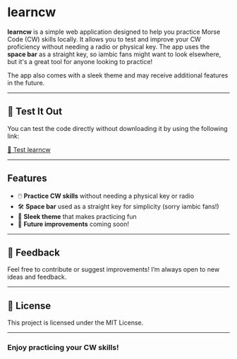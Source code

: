 # learncw

**learncw** is a simple web application designed to help you practice Morse Code (CW) skills locally. It allows you to test and improve your CW proficiency without needing a radio or physical key. The app uses the **space bar** as a straight key, so iambic fans might want to look elsewhere, but it's a great tool for anyone looking to practice!

The app also comes with a sleek theme and may receive additional features in the future.

---

## 🚀 Test It Out

You can test the code directly without downloading it by using the following link:

[🔗 Test learncw](https://raw.githack.com/user421921/learncw/main/cwlearnv2.html)

---

## Features

- 🖱️ **Practice CW skills** without needing a physical key or radio
- 🛠️ **Space bar** used as a straight key for simplicity (sorry iambic fans!)
- 🎨 **Sleek theme** that makes practicing fun
- 🚀 **Future improvements** coming soon!

---

## 💬 Feedback

Feel free to contribute or suggest improvements! I’m always open to new ideas and feedback.

---

## 📜 License

This project is licensed under the MIT License.

---

### Enjoy practicing your CW skills!
